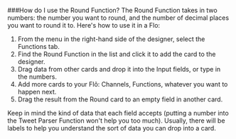###How do I use the Round Function?
The Round Function takes in two numbers: the number you want to round, and the number of decimal places you want to round it to. Here's how to use it in a Flo:

1. From the menu in the right-hand side of the designer, select the Functions tab.
2. Find the Round Function in the list and click it to add the card to the designer. 
3. Drag data from other cards and drop it into the Input fields, or type in the numbers. 
4. Add more cards to your Flõ: Channels, Functions, whatever you want to happen next. 
5. Drag the result from the Round card to an empty field in another card. 

Keep in mind the kind of data that each field accepts (putting a number into the Tweet Parser Function won't help you too much). Usually, there will be labels to help you understand the sort of data you can drop into a card. 